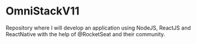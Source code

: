 # OmniStackV11
Repository where I will develop an application using NodeJS, ReactJS and ReactNative with the help of @RocketSeat and their community.
